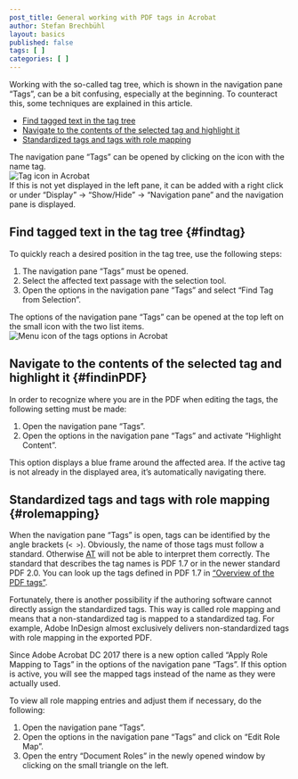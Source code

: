 ```yaml
---
post_title: General working with PDF tags in Acrobat
author: Stefan Brechbühl
layout: basics
published: false
tags: [ ]
categories: [ ]
---
```

Working with the so-called tag tree, which is shown in the navigation pane “Tags”, can be a bit confusing, especially at the beginning. To counteract this, some techniques are explained in this article.

- [Find tagged text in the tag tree](#findtag)
- [Navigate to the contents of the selected tag and highlight it](#findinPDF)
- [Standardized tags and tags with role mapping](#rolemapping)

<aside class="notice-block">The navigation pane “Tags” can be opened by clicking on the icon with the name tag.<br><img src="https://accessible-pdf.info/wp/wp-content/uploads/tag-icon.png" alt="Tag icon in Acrobat"><br>If this is not yet displayed in the left pane, it can be added with a right click or under “Display” → “Show/Hide” → “Navigation pane” and the navigation pane is displayed.</aside>

## Find tagged text in the tag tree {#findtag}

To quickly reach a desired position in the tag tree, use the following steps:

1. The navigation pane “Tags” must be opened.
2. Select the affected text passage with the selection tool.
3. Open the options in the navigation pane “Tags” and select “Find Tag from Selection”.

<aside class="note-block">The options of the navigation pane “Tags” can be opened at the top left on the small icon with the two list items.<br><img src="https://accessible-pdf.info/wp/wp-content/uploads/tags-options-icon.png" alt="Menu icon of the tags options in Acrobat" /></aside>

## Navigate to the contents of the selected tag and highlight it {#findinPDF}

In order to recognize where you are in the PDF when editing the tags, the following setting must be made:

1. Open the navigation pane “Tags”.
2. Open the options in the navigation pane “Tags” and activate “Highlight Content”.

This option displays a blue frame around the affected area. If the active tag is not already in the displayed area, it’s automatically navigating there.

## Standardized tags and tags with role mapping {#rolemapping}

When the navigation pane “Tags” is open, tags can be identified by the angle brackets (`< >`). Obviously, the name of those tags must follow a standard. Otherwise [AT](https://accessible-pdf.info/en/glossary/#at) will not be able to interpret them correctly. The standard that describes the tag names is PDF 1.7 or in the newer standard PDF 2.0. You can look up the tags defined in PDF 1.7 in [“Overview of the PDF tags”](https://accessible-pdf.info/en/basics/overview-of-the-pdf-tags/).

Fortunately, there is another possibility if the authoring software cannot directly assign the standardized tags. This way is called role mapping and means that a non-standardized tag is mapped to a standardized tag. For example, Adobe InDesign almost exclusively delivers non-standardized tags with role mapping in the exported PDF.

<aside class="note-block">Since Adobe Acrobat DC 2017 there is a new option called “Apply Role Mapping to Tags” in the options of the navigation pane “Tags”. If this option is active, you will see the mapped tags instead of the name as they were actually used.</aside>

To view all role mapping entries and adjust them if necessary, do the following:

1. Open the navigation pane “Tags”.
2. Open the options in the navigation pane “Tags” and click on “Edit Role Map”.
3. Open the entry “Document Roles” in the newly opened window by clicking on the small triangle on the left.